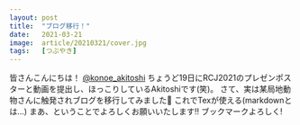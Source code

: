 ```yaml
---
layout: post
title:  "ブログ移行！"
date:   2021-03-21
image:  article/20210321/cover.jpg
tags:   [つぶやき]
---
```

皆さんこんにちは！
[@konoe_akitoshi][@konoe_akitoshi]
ちょうど19日にRCJ2021のプレゼンポスターと動画を提出し、ほっこりしているAkitoshiです(笑)。
さて、実は某局地動物さんに触発されブログを移行してみました🎉
これでTexが使える(markdownとは…)
まあ、ということでよろしくお願いいたします‼
ブックマークよろしく!


[@konoe_akitoshi]: https://twitter.com/konoe_akitoshi

